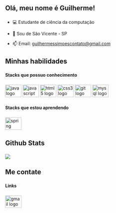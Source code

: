 <h2 align="left">Olá, meu nome é Guilherme!</h2>

###

- 💻 Estudante de ciência da computação
  
- 📍 Sou de São Vicente - SP  

- 📫 Email: guilhermessimoescontato@gmail.com

## Minhas habilidades  

###

<h4 align="left">Stacks que possuo conhecimento </h4>

###

<div align="left">
  <img src="https://cdn.jsdelivr.net/gh/devicons/devicon/icons/java/java-original.svg" height="40" width="52" alt="java logo"  />
  <img src="https://cdn.jsdelivr.net/gh/devicons/devicon/icons/javascript/javascript-original.svg" height="40" width="52" alt="javascript logo"  />
  <img src="https://cdn.jsdelivr.net/gh/devicons/devicon/icons/html5/html5-original.svg" height="40" width="52" alt="html5 logo"  />
  <img src="https://cdn.jsdelivr.net/gh/devicons/devicon/icons/css3/css3-original.svg" height="40" width="52" alt="css3 logo"  />
  <img src="https://cdn.jsdelivr.net/gh/devicons/devicon/icons/git/git-original.svg" height="40" width="52" alt="git logo"  />
  <img src="https://cdn.jsdelivr.net/gh/devicons/devicon/icons/mysql/mysql-original.svg" height="40" width="52" alt="mysql logo"  />
</div>

###

<h4 align="left">Stacks que estou aprendendo</h4>

###

<div align="left">
  <img src="https://cdn.jsdelivr.net/gh/devicons/devicon/icons/spring/spring-original.svg" height="40" width="52" alt="spring logo"  />
</div>

## Github Stats 

### 

![](https://github-readme-stats.vercel.app/api/top-langs/?username=guissimoess&theme=onedark&hide_border=false&include_all_commits=false&count_private=false&layout=compact)

## Me contate

###

<h4 align="left">Links</h4>

###

<div align="left">
  <a href = "mailto:guilhermessimoescontato@gmail.com"><img src="https://raw.githubusercontent.com/maurodesouza/profile-readme-generator/master/src/assets/icons/social/gmail/default.svg" width="52" height="40" alt="gmail logo"  />
</div>

###
